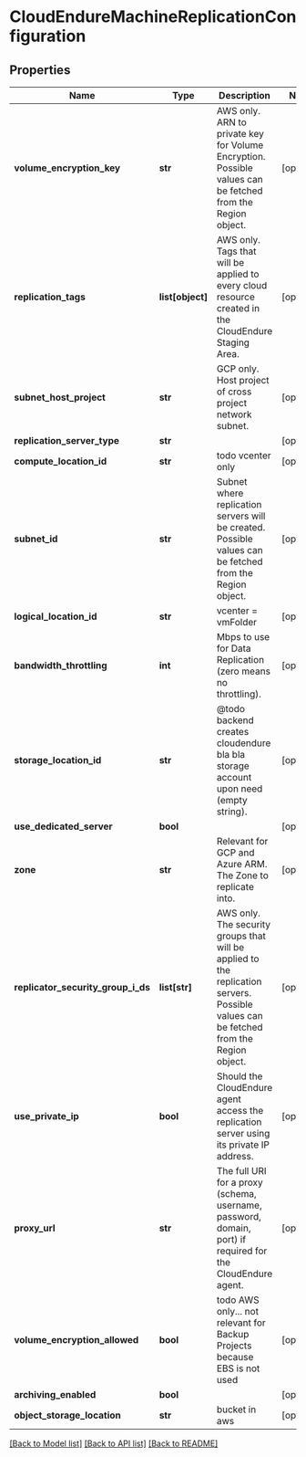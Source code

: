 # CloudEndureMachineReplicationConfiguration

## Properties
Name | Type | Description | Notes
------------ | ------------- | ------------- | -------------
**volume_encryption_key** | **str** | AWS only. ARN to private key for Volume Encryption. Possible values can be fetched from the Region object.  | [optional]
**replication_tags** | **list[object]** | AWS only. Tags that will be applied to every cloud resource created in the CloudEndure Staging Area. | [optional]
**subnet_host_project** | **str** | GCP only. Host project of cross project network subnet. | [optional]
**replication_server_type** | **str** |  | [optional]
**compute_location_id** | **str** | todo  vcenter only | [optional]
**subnet_id** | **str** | Subnet where replication servers will be created. Possible values can be fetched from the Region object. | [optional]
**logical_location_id** | **str** | vcenter &#x3D; vmFolder | [optional]
**bandwidth_throttling** | **int** | Mbps to use for Data Replication (zero means no throttling). | [optional]
**storage_location_id** | **str** | @todo backend creates cloudendure bla bla storage account upon need (empty string).  | [optional]
**use_dedicated_server** | **bool** |  | [optional]
**zone** | **str** | Relevant for GCP and Azure ARM. The Zone to replicate into. | [optional]
**replicator_security_group_i_ds** | **list[str]** | AWS only. The security groups that will be applied to the replication servers. Possible values can be fetched from the Region object. | [optional]
**use_private_ip** | **bool** | Should the CloudEndure agent access the replication server using its private IP address. | [optional]
**proxy_url** | **str** | The full URI for a proxy (schema, username, password, domain, port) if required for the CloudEndure agent. | [optional]
**volume_encryption_allowed** | **bool** | todo AWS only... not relevant for Backup Projects because EBS is not used | [optional]
**archiving_enabled** | **bool** |  | [optional]
**object_storage_location** | **str** | bucket in aws  | [optional]

[[Back to Model list]](API_README.md#documentation-for-models) [[Back to API list]](API_README.md#documentation-for-api-endpoints) [[Back to README]](API_README.md)

